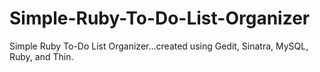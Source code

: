 # Simple-Ruby-To-Do-List-Organizer
Simple Ruby To-Do List Organizer...created using Gedit, Sinatra, MySQL, Ruby, and Thin.
